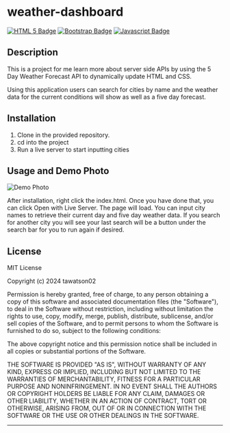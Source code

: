 # weather-dashboard
[![HTML 5 Badge](https://img.shields.io/badge/HTML-E34F26?logo=html5&logoColor=fff&style=for-the-badge)]() [![Bootstrap Badge](https://img.shields.io/badge/Bootstrap-7952B3?logo=bootstrap&logoColor=fff&style=for-the-badge)]() [![Javascript Badge](https://img.shields.io/badge/JavaScript-F7DF1E?logo=javascript&logoColor=000&style=for-the-badge)]()

## Description

This is a project for me learn more about server side APIs by using the 5 Day Weather Forecast API to dynamically update HTML and CSS.

Using this application users can search for cities by name and the weather data for the current conditions will show as well as a five day forecast.


## Installation

1. Clone in the provided repository.
2. cd into the project
3. Run a live server to start inputting cities

## Usage and Demo Photo
![Demo Photo]('assets\Screenshot_31-7-2024_22242_127.0.0.1.jpeg')

After installation, right click the index.html. Once you have done that, you can click Open with Live Server. The page will load. You can input city names to retrieve their current day and five day weather data. If you search for another city you will see your last search will be a button under the search bar for you to run again if desired.


## License

MIT License

Copyright (c) 2024 tawatson02

Permission is hereby granted, free of charge, to any person obtaining a copy
of this software and associated documentation files (the "Software"), to deal
in the Software without restriction, including without limitation the rights
to use, copy, modify, merge, publish, distribute, sublicense, and/or sell
copies of the Software, and to permit persons to whom the Software is
furnished to do so, subject to the following conditions:

The above copyright notice and this permission notice shall be included in all
copies or substantial portions of the Software.

THE SOFTWARE IS PROVIDED "AS IS", WITHOUT WARRANTY OF ANY KIND, EXPRESS OR
IMPLIED, INCLUDING BUT NOT LIMITED TO THE WARRANTIES OF MERCHANTABILITY,
FITNESS FOR A PARTICULAR PURPOSE AND NONINFRINGEMENT. IN NO EVENT SHALL THE
AUTHORS OR COPYRIGHT HOLDERS BE LIABLE FOR ANY CLAIM, DAMAGES OR OTHER
LIABILITY, WHETHER IN AN ACTION OF CONTRACT, TORT OR OTHERWISE, ARISING FROM,
OUT OF OR IN CONNECTION WITH THE SOFTWARE OR THE USE OR OTHER DEALINGS IN THE
SOFTWARE.

---